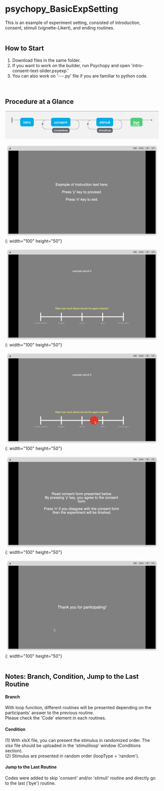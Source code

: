 # psychopy_BasicExpSetting
This is an example of experiment setting, consisted of introduction, consent, stimuli (vignette-Likert), and ending routines.<br><br>

## How to Start
1. Download files in the same folder.<br>
2. If you want to work on the builder, run Psychopy and open 'intro-consent-text-slider.psyexp.'<br>
3. You can also work on '---.py' file if you are familiar to python code.<br>
<br><br>

## Procedure at a Glance

![procedure](./images/procedure.png)

![1](./images/1.png){: width="100" height="50"}

![2](./images/2.png){: width="100" height="50"}

![3](./images/3.png){: width="100" height="50"}

![4](./images/4.png){: width="100" height="50"}

![5](./images/5.png){: width="100" height="50"}
<br><br>
## Notes: Branch, Condition, Jump to the Last Routine<br>
#### Branch<br>
With loop function, different routines will be presented depending on the participants' answer to the previous routine.<br>
Please check the 'Code' element in each routines.<br>
#### Condition<br>
(1) With xlsX file, you can present the stimulus in randomized order. The xlsx file should be uploaded in the 'stimuliloop' window (Conditions section).<br>
(2) Stimulus are presented in random order (loopType = 'random').<br>
#### Jump to the Last Routine<br>
Codes were added to skip 'consent' and/or 'stimuli' routine and directly go to the last ('bye') routine.<br>
